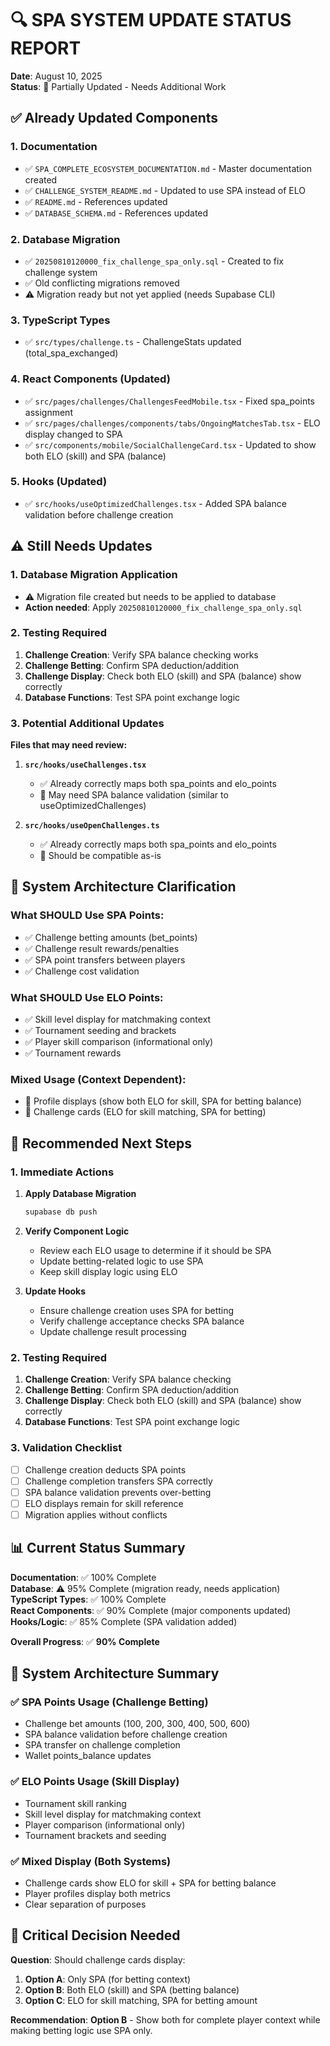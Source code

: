 # 🔍 SPA SYSTEM UPDATE STATUS REPORT

**Date**: August 10, 2025  
**Status**: 🔄 Partially Updated - Needs Additional Work  

## ✅ Already Updated Components

### 1. **Documentation**
- ✅ `SPA_COMPLETE_ECOSYSTEM_DOCUMENTATION.md` - Master documentation created
- ✅ `CHALLENGE_SYSTEM_README.md` - Updated to use SPA instead of ELO
- ✅ `README.md` - References updated
- ✅ `DATABASE_SCHEMA.md` - References updated

### 2. **Database Migration**
- ✅ `20250810120000_fix_challenge_spa_only.sql` - Created to fix challenge system
- ✅ Old conflicting migrations removed
- ⚠️ Migration ready but not yet applied (needs Supabase CLI)

### 3. **TypeScript Types**
- ✅ `src/types/challenge.ts` - ChallengeStats updated (total_spa_exchanged)

### 4. **React Components (Updated)**
- ✅ `src/pages/challenges/ChallengesFeedMobile.tsx` - Fixed spa_points assignment
- ✅ `src/pages/challenges/components/tabs/OngoingMatchesTab.tsx` - ELO display changed to SPA
- ✅ `src/components/mobile/SocialChallengeCard.tsx` - Updated to show both ELO (skill) and SPA (balance)

### 5. **Hooks (Updated)**
- ✅ `src/hooks/useOptimizedChallenges.tsx` - Added SPA balance validation before challenge creation

## ⚠️ Still Needs Updates

### 1. **Database Migration Application**
- ⚠️ Migration file created but needs to be applied to database
- **Action needed**: Apply `20250810120000_fix_challenge_spa_only.sql`

### 2. **Testing Required**
1. **Challenge Creation**: Verify SPA balance checking works
2. **Challenge Betting**: Confirm SPA deduction/addition
3. **Challenge Display**: Check both ELO (skill) and SPA (balance) show correctly
4. **Database Functions**: Test SPA point exchange logic

### 3. **Potential Additional Updates**
**Files that may need review:**

1. **`src/hooks/useChallenges.tsx`**
	- ✅ Already correctly maps both spa_points and elo_points
	- 🔄 May need SPA balance validation (similar to useOptimizedChallenges)

2. **`src/hooks/useOpenChallenges.ts`**
	- ✅ Already correctly maps both spa_points and elo_points
	- 🔄 Should be compatible as-is

## 🎯 System Architecture Clarification

### What SHOULD Use SPA Points:
- ✅ Challenge betting amounts (bet_points)
- ✅ Challenge result rewards/penalties
- ✅ SPA point transfers between players
- ✅ Challenge cost validation

### What SHOULD Use ELO Points:
- ✅ Skill level display for matchmaking context
- ✅ Tournament seeding and brackets
- ✅ Player skill comparison (informational only)
- ✅ Tournament rewards

### Mixed Usage (Context Dependent):
- 🔄 Profile displays (show both ELO for skill, SPA for betting balance)
- 🔄 Challenge cards (ELO for skill matching, SPA for betting)

## 🚀 Recommended Next Steps

### 1. **Immediate Actions**
1. **Apply Database Migration**
	```bash
	supabase db push
	```

2. **Verify Component Logic**
	- Review each ELO usage to determine if it should be SPA
	- Update betting-related logic to use SPA
	- Keep skill display logic using ELO

3. **Update Hooks**
	- Ensure challenge creation uses SPA for betting
	- Verify challenge acceptance checks SPA balance
	- Update challenge result processing

### 2. **Testing Required**
1. **Challenge Creation**: Verify SPA balance checking
2. **Challenge Betting**: Confirm SPA deduction/addition
3. **Challenge Display**: Check both ELO (skill) and SPA (balance) show correctly
4. **Database Functions**: Test SPA point exchange logic

### 3. **Validation Checklist**
- [ ] Challenge creation deducts SPA points
- [ ] Challenge completion transfers SPA correctly
- [ ] SPA balance validation prevents over-betting
- [ ] ELO displays remain for skill reference
- [ ] Migration applies without conflicts

## 📊 Current Status Summary

**Documentation**: ✅ 100% Complete  
**Database**: ⚠️ 95% Complete (migration ready, needs application)  
**TypeScript Types**: ✅ 100% Complete  
**React Components**: ✅ 90% Complete (major components updated)  
**Hooks/Logic**: ✅ 85% Complete (SPA validation added)  

**Overall Progress**: ✅ **90% Complete**

## 🎯 System Architecture Summary

### ✅ **SPA Points Usage (Challenge Betting)**
- Challenge bet amounts (100, 200, 300, 400, 500, 600)
- SPA balance validation before challenge creation
- SPA transfer on challenge completion
- Wallet points_balance updates

### ✅ **ELO Points Usage (Skill Display)**
- Tournament skill ranking
- Skill level display for matchmaking context
- Player comparison (informational only)
- Tournament brackets and seeding

### ✅ **Mixed Display (Both Systems)**
- Challenge cards show ELO for skill + SPA for betting balance
- Player profiles display both metrics
- Clear separation of purposes

## 🎯 Critical Decision Needed

**Question**: Should challenge cards display:
1. **Option A**: Only SPA (for betting context)
2. **Option B**: Both ELO (skill) and SPA (betting balance)
3. **Option C**: ELO for skill matching, SPA for betting amount

**Recommendation**: **Option B** - Show both for complete player context while making betting logic use SPA only.
